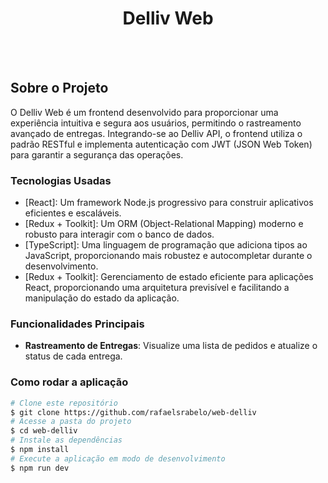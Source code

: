 <h1 style="text-align: center; font-weight: bold;">Delliv Web</h1>
<br>
<br>

## Sobre o Projeto

O Delliv Web é um frontend desenvolvido para proporcionar uma experiência intuitiva e segura aos usuários, permitindo o rastreamento avançado de entregas. Integrando-se ao Delliv API, o frontend utiliza o padrão RESTful e implementa autenticação com JWT (JSON Web Token) para garantir a segurança das operações.

### Tecnologias Usadas

- [React]: Um framework Node.js progressivo para construir aplicativos eficientes e escaláveis.
- [Redux + Toolkit]: Um ORM (Object-Relational Mapping) moderno e robusto para interagir com o banco de dados.
- [TypeScript]: Uma linguagem de programação que adiciona tipos ao JavaScript, proporcionando mais robustez e autocompletar durante o desenvolvimento.
- [Redux + Toolkit]: Gerenciamento de estado eficiente para aplicações React, proporcionando uma arquitetura previsível e facilitando a manipulação do estado da aplicação.


### Funcionalidades Principais

- **Rastreamento de Entregas**: Visualize uma lista de pedidos e atualize o status de cada entrega.

### Como rodar a aplicação

```bash
# Clone este repositório
$ git clone https://github.com/rafaelsrabelo/web-delliv
# Acesse a pasta do projeto
$ cd web-delliv
# Instale as dependências
$ npm install
# Execute a aplicação em modo de desenvolvimento
$ npm run dev
